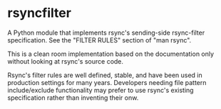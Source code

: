 # rsyncfilter

A Python module that implements rsync's sending-side rsync-filter specification.
See the "FILTER RULES" section of "man rsync".

This is a clean room implementation based on the documentation only without
looking at rsync's source code.

Rsync's filter rules are well defined, stable, and have been used in production
settings for many years. Developers needing file pattern include/exclude
functionality may prefer to use rsync's existing specification rather than
inventing their onw.
